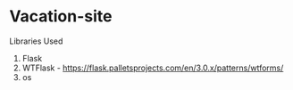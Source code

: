 # Vacation-site
Libraries Used
1. Flask
2. WTFlask - https://flask.palletsprojects.com/en/3.0.x/patterns/wtforms/
3. os 
